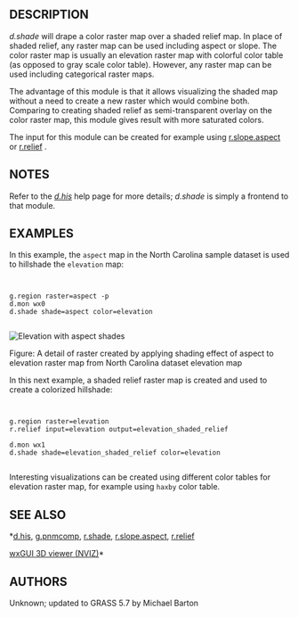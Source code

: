 
## DESCRIPTION

*d.shade* will drape a color raster map over a shaded relief map.
In place of shaded relief, any raster map can be used including aspect or slope.
The color raster map is usually an elevation raster map with colorful color
table (as opposed to gray scale color table). However, any raster map can be
used including categorical raster maps.

The advantage of this module is that it allows visualizing the shaded map
without a need to create a new raster which would combine both.
Comparing to creating shaded relief as semi-transparent overlay on
the color raster map, this module gives result with more saturated colors.

The input for this module can be created for example using
[r.slope.aspect](r.slope.aspect.html) or
[r.relief](r.relief.html)
.

## NOTES

Refer to the *[d.his](d.his.html)* help page for more details;
*d.shade* is simply a frontend to that module.

## EXAMPLES

In this example, the `aspect` map in the North Carolina sample
dataset is used to hillshade the `elevation` map:

```


g.region raster=aspect -p
d.mon wx0
d.shade shade=aspect color=elevation


```

![Elevation with aspect shades](dshade.png)

Figure: A detail of raster created by applying shading effect of aspect
to elevation raster map from North Carolina dataset elevation map

In this next example, a shaded relief raster map is created
and used to create a colorized hillshade:

```


g.region raster=elevation
r.relief input=elevation output=elevation_shaded_relief

d.mon wx1
d.shade shade=elevation_shaded_relief color=elevation


```

Interesting visualizations can be created using different color tables for
elevation raster map, for example using `haxby` color table.

## SEE ALSO

*[d.his](d.his.html),
[g.pnmcomp](g.pnmcomp.html),
[r.shade](r.shade.html),
[r.slope.aspect](r.slope.aspect.html),
[r.relief](r.relief.html)

[wxGUI 3D viewer (NVIZ)](wxGUI.nviz.html)*

## AUTHORS

Unknown; updated to GRASS 5.7 by Michael Barton

